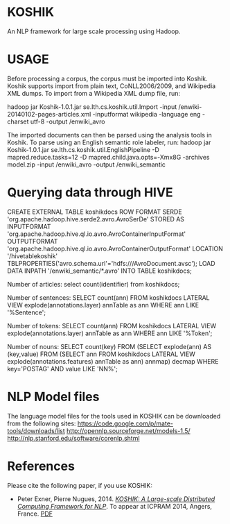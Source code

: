 KOSHIK
======

An NLP framework for large scale processing using Hadoop.

USAGE
=====

Before processing a corpus, the corpus must be imported into Koshik. Koshik supports import from plain text, CoNLL2006/2009, and Wikipedia XML dumps.
To import from a Wikipedia XML dump file, run:

hadoop jar Koshik-1.0.1.jar se.lth.cs.koshik.util.Import -input /enwiki-20140102-pages-articles.xml -inputformat wikipedia -language eng -charset utf-8 -output /enwiki_avro

The imported documents can then be parsed using the analysis tools in Koshik.
To parse using an English semantic role labeler, run:
hadoop jar Koshik-1.0.1.jar se.lth.cs.koshik.util.EnglishPipeline -D mapred.reduce.tasks=12 -D mapred.child.java.opts=-Xmx8G -archives model.zip -input /enwiki_avro -output /enwiki_semantic

Querying data through HIVE
==========================
CREATE EXTERNAL TABLE koshikdocs ROW FORMAT SERDE 'org.apache.hadoop.hive.serde2.avro.AvroSerDe' STORED AS INPUTFORMAT 'org.apache.hadoop.hive.ql.io.avro.AvroContainerInputFormat' OUTPUTFORMAT 'org.apache.hadoop.hive.ql.io.avro.AvroContainerOutputFormat' LOCATION '/hivetablekoshik' TBLPROPERTIES('avro.schema.url'='hdfs:///AvroDocument.avsc');
LOAD DATA INPATH '/enwiki_semantic/*.avro' INTO TABLE koshikdocs;

Number of articles:
select count(identifier) from koshikdocs;

Number of sentences:
SELECT count(ann) FROM koshikdocs LATERAL VIEW explode(annotations.layer) annTable as ann WHERE ann LIKE '%Sentence';

Number of tokens:
SELECT count(ann) FROM koshikdocs LATERAL VIEW explode(annotations.layer) annTable as ann WHERE ann LIKE '%Token';

Number of nouns:
SELECT count(key) FROM (SELECT explode(ann) AS (key,value) FROM (SELECT ann FROM koshikdocs LATERAL VIEW explode(annotations.features) annTable as ann) annmap) decmap WHERE key='POSTAG' AND value LIKE 'NN%';

NLP Model files
==========================
The language model files for the tools used in KOSHIK can be downloaded from the following sites:
https://code.google.com/p/mate-tools/downloads/list
http://opennlp.sourceforge.net/models-1.5/
http://nlp.stanford.edu/software/corenlp.shtml

References
==========
Please cite the following paper, if you use KOSHIK:
- Peter Exner, Pierre Nugues, 2014. [*KOSHIK: A Large-scale Distributed Computing Framework for NLP*](http://semantica.cs.lth.se/koshik.pdf). To appear at ICPRAM 2014, Angers, France. [PDF](http://semantica.cs.lth.se/koshik.pdf)
